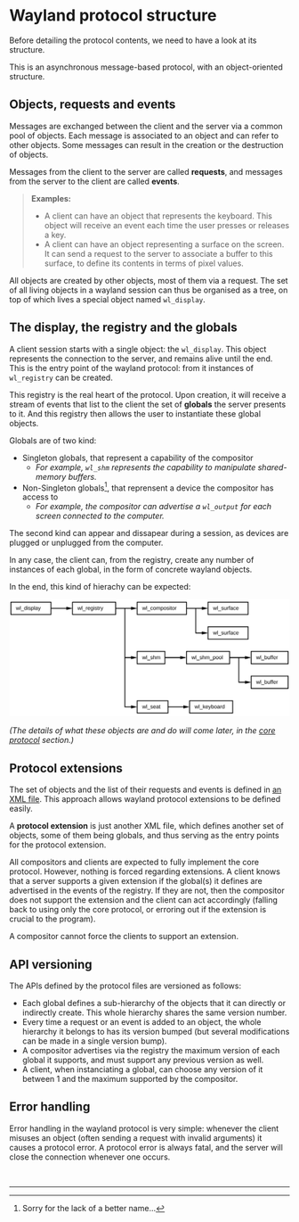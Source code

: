 # Wayland protocol structure

Before detailing the protocol contents, we need to have a look at its structure.

This is an asynchronous message-based protocol, with an object-oriented structure.

## Objects, requests and events

Messages are exchanged between the client and the server via a common pool of objects. Each message
is associated to an object and can refer to other objects. Some messages can result in the creation
or the destruction of objects.

Messages from the client to the server are called **requests**, and messages from the server to the
client are called **events**.

> **Examples:**
>
> - A client can have an object that represents the keyboard. This object will receive an event each
>   time the user presses or releases a key.
> - A client can have an object representing a surface on the screen. It can send a request to the
>   server to associate a buffer to this surface, to define its contents in terms of pixel values.

All objects are created by other objects, most of them via a request. The set of all living objects
in a wayland session can thus be organised as a tree, on top of which lives a special object named
`wl_display`.

## The display, the registry and the globals

A client session starts with a single object: the `wl_display`. This object represents the
connection to the server, and remains alive until the end. This is the entry point of the wayland
protocol: from it instances of `wl_registry` can be created.

This registry is the real heart of the protocol. Upon creation, it will receive a stream of events
that list to the client the set of **globals** the server presents to it. And this registry
then allows the user to instantiate these global objects.

Globals are of two kind:

- Singleton globals, that represent a capability of the compositor
  - *For example, `wl_shm` represents the capability to manipulate shared-memory buffers.*
- Non-Singleton globals[^1], that reprensent a device the compositor has access to
  - *For example, the compositor can advertise a `wl_output` for each screen connected to the
    computer.*

The second kind can appear and dissapear during a session, as devices are plugged or unplugged from
the computer.

In any case, the client can, from the registry, create any number of instances of each global, in
the form of concrete wayland objects.

In the end, this kind of hierachy can be expected:

![hierachy](../resources/hierachy.svg)

*(The details of what these objects are and do will come later, in the [core protocol][] section.)*

[core protocol]: ./p_core.html

## Protocol extensions

The set of objects and the list of their requests and events is defined in
[an XML file](https://cgit.freedesktop.org/wayland/wayland/tree/protocol/wayland.xml). This approach allows wayland protocol extensions to be defined easily.

A **protocol extension** is just another XML file, which defines another set of objects, some of
them being globals, and thus serving as the entry points for the protocol extension.

All compositors and clients are expected to fully implement the core protocol. However, nothing is
forced regarding extensions. A client knows that a server supports a given extension if the
global(s) it defines are advertised in the events of the registry. If they are not, then the
compositor does not support the extension and the client can act accordingly (falling back to using
only the core protocol, or erroring out if the extension is crucial to the program).

A compositor cannot force the clients to support an extension.

## API versioning

The APIs defined by the protocol files are versioned as follows:

- Each global defines a sub-hierarchy of the objects that it can directly or indirectly create.
  This whole hierarchy shares the same version number.
- Every time a request or an event is added to an object, the whole hierarchy it belongs to has
  its version bumped (but several modifications can be made in a single version bump).
- A compositor advertises via the registry the maximum version of each global it supports, and
  must support any previous version as well.
- A client, when instanciating a global, can choose any version of it between 1 and the maximum
  supported by the compositor. 

## Error handling

Error handling in the wayland protocol is very simple: whenever the client misuses an object (often
sending a request with invalid arguments) it causes a protocol error. A protocol error is always
fatal, and the server will close the connection whenever one occurs.

&nbsp;

-------

[^1]: Sorry for the lack of a better name...
